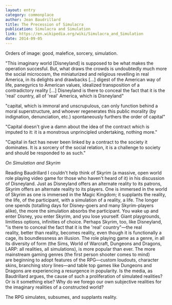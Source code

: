 ```yaml
---
layout: entry
category: commonplace
author: Jean Baudrillard
title: The Precession of Simulacra
publication: Simulacra and Simulation
link: https://en.wikipedia.org/wiki/Simulacra_and_Simulation
date: 2014-09-05
---
```


Orders of image: good, malefice, sorcery, simulation.

"This imaginary world [Disneyland] is supposed to be what makes the operation succesful. But, what draws the crowds is undoubtedly much more the social microcosm, the miniaturized and religious revelling in real America, in its delights and drawbacks [...] digest of the American way of life, panegyrics to American values, idealized transposition of a contradictory reality [...] Disneyland is there to conceal the fact that it is the 'real' country, all of 'real' America, which is Disneyland"

"capital, which is immoral and unscrupulous, can only function behind a moral superstructure, and whoever regenerates this public morality (by indignation, denunciation, etc.) spontaneously furthers the order of capital"

"Capital doesn't give a damn about the idea of the contract which is imputed to it: it is a monstrous unprincipled undertaking, nothing more."

"Capital in fact has never been linked by a contract to the society it dominates. It is a sorcery of the social relation, it is a challenge to society and should be responded to as such."


*On Simulation and Skyrim*

Reading Baudrillard I couldn't help think of Skyrim (a massive, open world role playing video game for those who haven't heard of it) in his discussion of Disneyland. Just as Disneyland offers an alternate reality to its patrons, Skyrim offers an alternate reality to its players. One is immersed in the world of Skyrim as one is immersed in the Magic Kingdom; it supplants the reality, the life, of the participant, with a simulation of a reality, a life. The longer one spends (totalling days for Disney-goers and many Skyrim-players alike), the more the simulation absorbs the participant. You wake up and enter Disney, you enter Skyrim, and you lose yourself. Giant playgrounds, limitless options, infinities of choice. Perhaps Skyrim, too, like Disneyland, "is there to conceal the fact that it is the 'real' country"—the real reality, better than reality, becomes reality, even though it is functionally a cage, its boundlessness an illusion. The role playing game as a genre, in all its diversity of form (the Sims, World of Warcraft, Dungeons and Dragons, LARP: all realities, all simulations), is more popular than ever. The more mainstream gaming genres (the first person shooter comes to mind) are beginning to adopt features of the RPG—custom loudouts, character skins, branching story lines—and table top games like Dungeons and Dragons are experiencing a resurgence in popularity. Is the media, as Baudrillard argues, the cause of such a proliferation of simulated realities? Or is it something else? Why do we forego our own subjective realities for the imaginary realities of a constructed world?

The RPG simulates, subsumes, and supplants reality.
